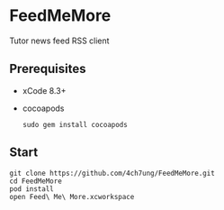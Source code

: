 # FeedMeMore
Tutor news feed RSS client

## Prerequisites
- xCode 8.3+
- cocoapods

	`sudo gem install cocoapods`
	

## Start
	git clone https://github.com/4ch7ung/FeedMeMore.git
	cd FeedMeMore
	pod install
	open Feed\ Me\ More.xcworkspace
